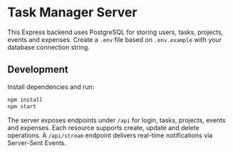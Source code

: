 # Task Manager Server

This Express backend uses PostgreSQL for storing users, tasks, projects, events and expenses. Create a `.env` file based on `.env.example` with your database connection string.

## Development

Install dependencies and run:

```bash
npm install
npm start
```

The server exposes endpoints under `/api` for login, tasks, projects, events and expenses. Each resource supports create, update and delete operations. A `/api/stream` endpoint delivers real-time notifications via Server-Sent Events.
